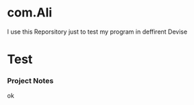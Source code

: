 # com.Ali
I use this Reporsitory just to test my program in deffirent Devise 

# Test


### Project Notes
ok
